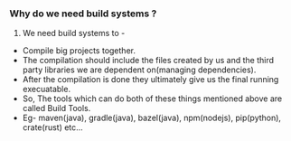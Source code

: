 ### Why do we need build systems ?
1. We need build systems to - 
  - Compile big projects together.
  - The compilation should include the files created by us and the third party libraries we are dependent on(managing dependencies).
  - After the compilation is done they ultimately give us the final running execuatable.
  - So, The tools which can do both of these things mentioned above are called Build Tools.
  - Eg- maven(java), gradle(java), bazel(java), npm(nodejs), pip(python), crate(rust) etc...


